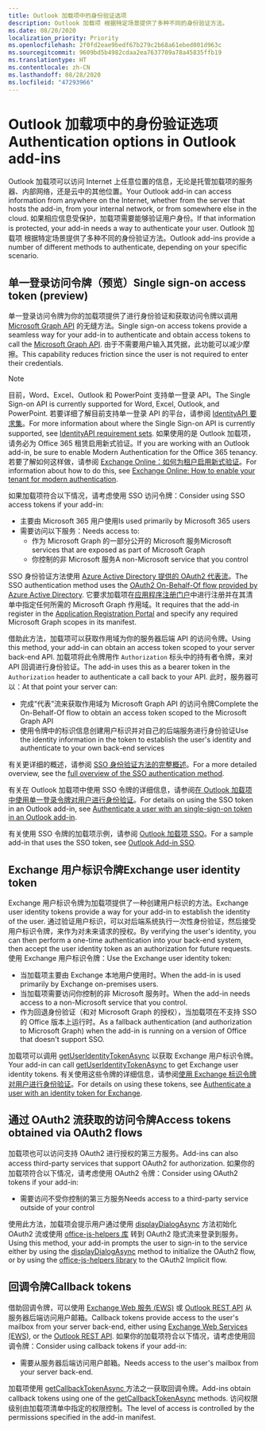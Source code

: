 ```yaml
---
title: Outlook 加载项中的身份验证选项
description: Outlook 加载项 根据特定场景提供了多种不同的身份验证方法。
ms.date: 08/20/2020
localization_priority: Priority
ms.openlocfilehash: 2f0fd2eae9bedf67b279c2b68a61ebed001d963c
ms.sourcegitcommit: 9609bd5b4982cdaa2ea7637709a78a45835ffb19
ms.translationtype: HT
ms.contentlocale: zh-CN
ms.lasthandoff: 08/28/2020
ms.locfileid: "47293966"
---
```

# <a name="authentication-options-in-outlook-add-ins"></a><span data-ttu-id="f8879-103">Outlook 加载项中的身份验证选项</span><span class="sxs-lookup"><span data-stu-id="f8879-103">Authentication options in Outlook add-ins</span></span>

<span data-ttu-id="f8879-104">Outlook 加载项可以访问 Internet 上任意位置的信息，无论是托管加载项的服务器、内部网络，还是云中的其他位置。</span><span class="sxs-lookup"><span data-stu-id="f8879-104">Your Outlook add-in can access information from anywhere on the Internet, whether from the server that hosts the add-in, from your internal network, or from somewhere else in the cloud.</span></span> <span data-ttu-id="f8879-105">如果相应信息受保护，加载项需要能够验证用户身份。</span><span class="sxs-lookup"><span data-stu-id="f8879-105">If that information is protected, your add-in needs a way to authenticate your user.</span></span> <span data-ttu-id="f8879-106">Outlook 加载项 根据特定场景提供了多种不同的身份验证方法。</span><span class="sxs-lookup"><span data-stu-id="f8879-106">Outlook add-ins provide a number of different methods to authenticate, depending on your specific scenario.</span></span>

## <a name="single-sign-on-access-token-preview"></a><span data-ttu-id="f8879-107">单一登录访问令牌（预览）</span><span class="sxs-lookup"><span data-stu-id="f8879-107">Single sign-on access token (preview)</span></span>

<span data-ttu-id="f8879-108">单一登录访问令牌为你的加载项提供了进行身份验证和获取访问令牌以调用 [Microsoft Graph API](/graph/overview) 的无缝方法。</span><span class="sxs-lookup"><span data-stu-id="f8879-108">Single sign-on access tokens provide a seamless way for your add-in to authenticate and obtain access tokens to call the [Microsoft Graph API](/graph/overview).</span></span> <span data-ttu-id="f8879-109">由于不需要用户输入其凭据，此功能可以减少摩擦。</span><span class="sxs-lookup"><span data-stu-id="f8879-109">This capability reduces friction since the user is not required to enter their credentials.</span></span>

> [!NOTE]
> <span data-ttu-id="f8879-110">目前，Word、Excel、Outlook 和 PowerPoint 支持单一登录 API。</span><span class="sxs-lookup"><span data-stu-id="f8879-110">The Single Sign-on API is currently supported for Word, Excel, Outlook, and PowerPoint.</span></span> <span data-ttu-id="f8879-111">若要详细了解目前支持单一登录 API 的平台，请参阅 [IdentityAPI 要求集](../reference/requirement-sets/identity-api-requirement-sets.md)。</span><span class="sxs-lookup"><span data-stu-id="f8879-111">For more information about where the Single Sign-on API is currently supported, see [IdentityAPI requirement sets](../reference/requirement-sets/identity-api-requirement-sets.md).</span></span>
> <span data-ttu-id="f8879-112">如果使用的是 Outlook 加载项，请务必为 Office 365 租赁启用新式验证。</span><span class="sxs-lookup"><span data-stu-id="f8879-112">If you are working with an Outlook add-in, be sure to enable Modern Authentication for the Office 365 tenancy.</span></span> <span data-ttu-id="f8879-113">若要了解如何这样做，请参阅 [Exchange Online：如何为租户启用新式验证](https://social.technet.microsoft.com/wiki/contents/articles/32711.exchange-online-how-to-enable-your-tenant-for-modern-authentication.aspx)。</span><span class="sxs-lookup"><span data-stu-id="f8879-113">For information about how to do this, see [Exchange Online: How to enable your tenant for modern authentication](https://social.technet.microsoft.com/wiki/contents/articles/32711.exchange-online-how-to-enable-your-tenant-for-modern-authentication.aspx).</span></span>

<span data-ttu-id="f8879-114">如果加载项符合以下情况，请考虑使用 SSO 访问令牌：</span><span class="sxs-lookup"><span data-stu-id="f8879-114">Consider using SSO access tokens if your add-in:</span></span>

- <span data-ttu-id="f8879-115">主要由 Microsoft 365 用户使用</span><span class="sxs-lookup"><span data-stu-id="f8879-115">Is used primarily by Microsoft 365 users</span></span>
- <span data-ttu-id="f8879-116">需要访问以下服务：</span><span class="sxs-lookup"><span data-stu-id="f8879-116">Needs access to:</span></span>
  - <span data-ttu-id="f8879-117">作为 Microsoft Graph 的一部分公开的 Microsoft 服务</span><span class="sxs-lookup"><span data-stu-id="f8879-117">Microsoft services that are exposed as part of Microsoft Graph</span></span>
  - <span data-ttu-id="f8879-118">你控制的非 Microsoft 服务</span><span class="sxs-lookup"><span data-stu-id="f8879-118">A non-Microsoft service that you control</span></span>

<span data-ttu-id="f8879-119">SSO 身份验证方法使用 [Azure Active Directory 提供的 OAuth2 代表流](/azure/active-directory/develop/active-directory-v2-protocols-oauth-on-behalf-of)。</span><span class="sxs-lookup"><span data-stu-id="f8879-119">The SSO authentication method uses the [OAuth2 On-Behalf-Of flow provided by Azure Active Directory](/azure/active-directory/develop/active-directory-v2-protocols-oauth-on-behalf-of).</span></span> <span data-ttu-id="f8879-120">它要求加载项在[应用程序注册门户](https://apps.dev.microsoft.com/)中进行注册并在其清单中指定任何所需的 Microsoft Graph 作用域。</span><span class="sxs-lookup"><span data-stu-id="f8879-120">It requires that the add-in register in the [Application Registration Portal](https://apps.dev.microsoft.com/) and specify any required Microsoft Graph scopes in its manifest.</span></span>

<span data-ttu-id="f8879-121">借助此方法，加载项可以获取作用域为你的服务器后端 API 的访问令牌。</span><span class="sxs-lookup"><span data-stu-id="f8879-121">Using this method, your add-in can obtain an access token scoped to your server back-end API.</span></span> <span data-ttu-id="f8879-122">加载项将此令牌用作 `Authorization` 标头中的持有者令牌，来对 API 回调进行身份验证。</span><span class="sxs-lookup"><span data-stu-id="f8879-122">The add-in uses this as a bearer token in the `Authorization` header to authenticate a call back to your API.</span></span> <span data-ttu-id="f8879-123">此时，服务器可以：</span><span class="sxs-lookup"><span data-stu-id="f8879-123">At that point your server can:</span></span>

- <span data-ttu-id="f8879-124">完成“代表”流来获取作用域为 Microsoft Graph API 的访问令牌</span><span class="sxs-lookup"><span data-stu-id="f8879-124">Complete the On-Behalf-Of flow to obtain an access token scoped to the Microsoft Graph API</span></span>
- <span data-ttu-id="f8879-125">使用令牌中的标识信息创建用户标识并对自己的后端服务进行身份验证</span><span class="sxs-lookup"><span data-stu-id="f8879-125">Use the identity information in the token to establish the user's identity and authenticate to your own back-end services</span></span>

<span data-ttu-id="f8879-126">有关更详细的概述，请参阅 [SSO 身份验证方法的完整概述](../develop/sso-in-office-add-ins.md)。</span><span class="sxs-lookup"><span data-stu-id="f8879-126">For a more detailed overview, see the [full overview of the SSO authentication method](../develop/sso-in-office-add-ins.md).</span></span>

<span data-ttu-id="f8879-127">有关在 Outlook 加载项中使用 SSO 令牌的详细信息，请参阅[在 Outlook 加载项中使用单一登录令牌对用户进行身份验证](authenticate-a-user-with-an-sso-token.md)。</span><span class="sxs-lookup"><span data-stu-id="f8879-127">For details on using the SSO token in an Outlook add-in, see [Authenticate a user with an single-sign-on token in an Outlook add-in](authenticate-a-user-with-an-sso-token.md).</span></span>

<span data-ttu-id="f8879-128">有关使用 SSO 令牌的加载项示例，请参阅 [Outlook 加载项 SSO](https://github.com/OfficeDev/Outlook-Add-in-SSO)。</span><span class="sxs-lookup"><span data-stu-id="f8879-128">For a sample add-in that uses the SSO token, see [Outlook Add-in SSO](https://github.com/OfficeDev/Outlook-Add-in-SSO).</span></span>

## <a name="exchange-user-identity-token"></a><span data-ttu-id="f8879-129">Exchange 用户标识令牌</span><span class="sxs-lookup"><span data-stu-id="f8879-129">Exchange user identity token</span></span>

<span data-ttu-id="f8879-130">Exchange 用户标识令牌为加载项提供了一种创建用户标识的方法。</span><span class="sxs-lookup"><span data-stu-id="f8879-130">Exchange user identity tokens provide a way for your add-in to establish the identity of the user.</span></span> <span data-ttu-id="f8879-131">通过验证用户标识，可以对后端系统执行一次性身份验证，然后接受用户标识令牌，来作为对未来请求的授权。</span><span class="sxs-lookup"><span data-stu-id="f8879-131">By verifying the user's identity, you can then perform a one-time authentication into your back-end system, then accept the user identity token as an authorization for future requests.</span></span> <span data-ttu-id="f8879-132">使用 Exchange 用户标识令牌：</span><span class="sxs-lookup"><span data-stu-id="f8879-132">Use the Exchange user identity token:</span></span>

- <span data-ttu-id="f8879-133">当加载项主要由 Exchange 本地用户使用时。</span><span class="sxs-lookup"><span data-stu-id="f8879-133">When the add-in is used primarily by Exchange on-premises users.</span></span>
- <span data-ttu-id="f8879-134">当加载项需要访问你控制的非 Microsoft 服务时。</span><span class="sxs-lookup"><span data-stu-id="f8879-134">When the add-in needs access to a non-Microsoft service that you control.</span></span>
- <span data-ttu-id="f8879-135">作为回退身份验证（和对 Microsoft Graph 的授权），当加载项在不支持 SSO 的 Office 版本上运行时。</span><span class="sxs-lookup"><span data-stu-id="f8879-135">As a fallback authentication (and authorization to Microsoft Graph) when the add-in is running on a version of Office that doesn't support SSO.</span></span>

<span data-ttu-id="f8879-136">加载项可以调用 [getUserIdentityTokenAsync](/javascript/api/outlook/office.mailbox#getuseridentitytokenasync-callback--usercontext-) 以获取 Exchange 用户标识令牌。</span><span class="sxs-lookup"><span data-stu-id="f8879-136">Your add-in can call [getUserIdentityTokenAsync](/javascript/api/outlook/office.mailbox#getuseridentitytokenasync-callback--usercontext-) to get Exchange user identity tokens.</span></span> <span data-ttu-id="f8879-137">有关使用这些令牌的详细信息，请参阅[使用 Exchange 标识令牌对用户进行身份验证](authenticate-a-user-with-an-identity-token.md)。</span><span class="sxs-lookup"><span data-stu-id="f8879-137">For details on using these tokens, see [Authenticate a user with an identity token for Exchange](authenticate-a-user-with-an-identity-token.md).</span></span>

## <a name="access-tokens-obtained-via-oauth2-flows"></a><span data-ttu-id="f8879-138">通过 OAuth2 流获取的访问令牌</span><span class="sxs-lookup"><span data-stu-id="f8879-138">Access tokens obtained via OAuth2 flows</span></span>

<span data-ttu-id="f8879-139">加载项也可以访问支持 OAuth2 进行授权的第三方服务。</span><span class="sxs-lookup"><span data-stu-id="f8879-139">Add-ins can also access third-party services that support OAuth2 for authorization.</span></span> <span data-ttu-id="f8879-140">如果你的加载项符合以下情况，请考虑使用 OAuth2 令牌：</span><span class="sxs-lookup"><span data-stu-id="f8879-140">Consider using OAuth2 tokens if your add-in:</span></span>

- <span data-ttu-id="f8879-141">需要访问不受你控制的第三方服务</span><span class="sxs-lookup"><span data-stu-id="f8879-141">Needs access to a third-party service outside of your control</span></span>

<span data-ttu-id="f8879-142">使用此方法，加载项会提示用户通过使用 [displayDialogAsync](/javascript/api/office/office.ui#displaydialogasync-startaddress--options--callback-) 方法初始化 OAuth2 流或使用 [office-js-helpers 库](https://github.com/OfficeDev/office-js-helpers) 转到 OAuth2 隐式流来登录到服务。</span><span class="sxs-lookup"><span data-stu-id="f8879-142">Using this method, your add-in prompts the user to sign-in to the service either by using the [displayDialogAsync](/javascript/api/office/office.ui#displaydialogasync-startaddress--options--callback-) method to initialize the OAuth2 flow, or by using the [office-js-helpers library](https://github.com/OfficeDev/office-js-helpers) to the OAuth2 Implicit flow.</span></span>

## <a name="callback-tokens"></a><span data-ttu-id="f8879-143">回调令牌</span><span class="sxs-lookup"><span data-stu-id="f8879-143">Callback tokens</span></span>

<span data-ttu-id="f8879-144">借助回调令牌，可以使用 [Exchange Web 服务 (EWS)](/exchange/client-developer/exchange-web-services/explore-the-ews-managed-api-ews-and-web-services-in-exchange) 或 [Outlook REST API](/previous-versions/office/office-365-api/api/version-2.0/use-outlook-rest-api) 从服务器后端访问用户邮箱。</span><span class="sxs-lookup"><span data-stu-id="f8879-144">Callback tokens provide access to the user's mailbox from your server back-end, either using [Exchange Web Services (EWS)](/exchange/client-developer/exchange-web-services/explore-the-ews-managed-api-ews-and-web-services-in-exchange), or the [Outlook REST API](/previous-versions/office/office-365-api/api/version-2.0/use-outlook-rest-api).</span></span> <span data-ttu-id="f8879-145">如果你的加载项符合以下情况，请考虑使用回调令牌：</span><span class="sxs-lookup"><span data-stu-id="f8879-145">Consider using callback tokens if your add-in:</span></span>

- <span data-ttu-id="f8879-146">需要从服务器后端访问用户邮箱。</span><span class="sxs-lookup"><span data-stu-id="f8879-146">Needs access to the user's mailbox from your server back-end.</span></span>

<span data-ttu-id="f8879-147">加载项使用 [getCallbackTokenAsync ](../reference/objectmodel/preview-requirement-set/office.context.mailbox.md#methods)方法之一获取回调令牌。</span><span class="sxs-lookup"><span data-stu-id="f8879-147">Add-ins obtain callback tokens using one of the [getCallbackTokenAsync](../reference/objectmodel/preview-requirement-set/office.context.mailbox.md#methods) methods.</span></span> <span data-ttu-id="f8879-148">访问权限级别由加载项清单中指定的权限控制。</span><span class="sxs-lookup"><span data-stu-id="f8879-148">The level of access is controlled by the permissions specified in the add-in manifest.</span></span>
